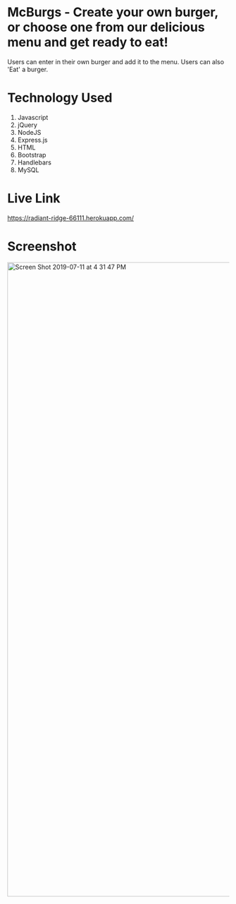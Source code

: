 # McBurgs - Create your own burger, or choose one from our delicious menu and get ready to eat!

Users can enter in their own burger and add it to the menu. Users can also 'Eat' a burger.

# Technology Used
1. Javascript
2. jQuery
3. NodeJS
4. Express.js
5. HTML
6. Bootstrap
7. Handlebars
8. MySQL

# Live Link

https://radiant-ridge-66111.herokuapp.com/

# Screenshot


<img width="1438" alt="Screen Shot 2019-07-11 at 4 31 47 PM" src="https://user-images.githubusercontent.com/44654955/61092045-6c429d80-a3f9-11e9-8b51-2c1bd8eb0b00.png">
